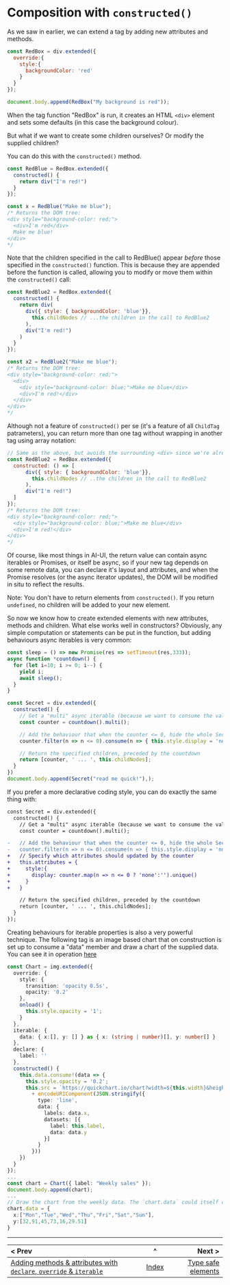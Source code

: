 
# Composition with `constructed()`

As we saw in earlier, we can extend a tag by adding new attributes and methods.

```javascript
const RedBox = div.extended({
  override:{
    style:{
      backgroundColor: 'red'
    }
  }
});

document.body.append(RedBox("My background is red"));
```

When the tag function "RedBox" is run, it creates an HTML `<div>` element and sets some defaults (in this case the background colour).

But what if we want to create some children ourselves? Or modify the supplied children?

You can do this with the `constructed()` method.

```javascript
const RedBlue = RedBox.extended({
  constructed() {
    return div("I'm red!")
  }
});

const x = RedBlue("Make me blue");
/* Returns the DOM tree:
<div style="background-color: red;">
  <div>I'm red</div>
  Make me blue!
</div>
*/
```
Note that the children specified in the call to RedBlue() appear _before_ those specified in the `constructed()` function. This is because they are appended before the function is called, allowing you to modify or move them within the `constructed()` call:
```javascript
const RedBlue2 = RedBox.extended({
  constructed() {
    return div(
      div({ style: { backgroundColor: 'blue'}},
        this.childNodes // ...the children in the call to RedBlue2
      ),
      div("I'm red!")
    )
  }
});

const x2 = RedBlue2("Make me blue");
/* Returns the DOM tree:
<div style="background-color: red;">
  <div>
    <div style="background-color: blue;">Make me blue</div>
    <div>I'm red!</div>
  </div>
</div>
*/
```
Although not a feature of `constructed()` per se (it's a feature of all `ChildTag` patrameters), you can return more than one tag without wrapping in another tag using array notation:

```javascript
// Same as the above, but avoids the surrounding <div> since we're already a <div> inherited from RedBox, and uses arrow notation to show how concise it can be
const RedBlue2 = RedBox.extended({
  constructed: () => [
      div({ style: { backgroundColor: 'blue'}},
        this.childNodes // ..the children in the call to RedBlue2
      ),
      div("I'm red!")
  ]
});
/* Returns the DOM tree:
<div style="background-color: red;">
  <div style="background-color: blue;">Make me blue</div>
  <div>I'm red!</div>
</div>
*/
```

Of course, like most things in AI-UI, the return value can contain async iterables or Promises, or itself be async, so if your new tag depends on some remote data, you can declare it's layout and attributes, and when the Promise resolves (or the async iterator updates), the DOM will be modified in situ to reflect the results.

Note: You don't have to return elements from `constructed()`. If you return `undefined`, no children will be added to your new element.

So now we know how to create extended elements with new attributes, methods and children. What else works well in constructors? Obviously, any simple computation or statements can be put in the function, but adding behaviours async iterables is very common:
```javascript
const sleep = () => new Promise(res => setTimeout(res,333));
async function *countdown() {
  for (let i=10; i >= 0; i--) {
    yield i;
    await sleep();
  }
}

const Secret = div.extended({
  constructed() {
    // Get a "multi" async iterable (because we want to consume the values in more than one place)
    const counter = countdown().multi();

    // Add the behaviour that when the counter <= 0, hide the whole Secret DOM tree
    counter.filter(n => n <= 0).consume(n => { this.style.display = 'none' });

    // Return the specified children, preceded by the countdown
    return [counter, ' ... ', this.childNodes];
  }
})
document.body.append(Secret("read me quick!"),);
```
If you prefer a more declarative coding style, you can do exactly the same thing with:
```diff
const Secret = div.extended({
  constructed() {
    // Get a "multi" async iterable (because we want to consume the values in more than one place)
    const counter = countdown().multi();

-   // Add the behaviour that when the counter <= 0, hide the whole Secret DOM tree
-   counter.filter(n => n <= 0).consume(n => { this.style.display = 'none' });
+   // Specify which attributes should updated by the counter
+   this.attributes = {
+     style:{
+       display: counter.map(n => n <= 0 ? 'none':'').unique()
+     }
+   }

    // Return the specified children, preceded by the countdown
    return [counter, ' ... ', this.childNodes];
  }
});
```

Creating behaviours for iterable properties is also a very powerful technique. The following tag is an image based chart that on construction is set up to consume a "data" member and draw a chart of the supplied data. You can see it in operation [here](https://raw.githack.com/MatAtBread/AI-UI/main/guide/examples/ts/ts-example.html?weather.ts)

```typescript
const Chart = img.extended({
  override: {
    style: {
      transition: 'opacity 0.5s',
      opacity: '0.2'
    },
    onload() {
      this.style.opacity = '1';
    }
  },
  iterable: {
    data: { x:[], y: [] } as { x: (string | number)[], y: number[] }
  },
  declare: {
    label: ''
  },
  constructed() {
    this.data.consume!(data => {
      this.style.opacity = '0.2';
      this.src = `https://quickchart.io/chart?width=${this.width}&height=${this.height}&chart=`
        + encodeURIComponent(JSON.stringify({
          type: 'line',
          data: {
            labels: data.x,
            datasets: [{
              label: this.label,
              data: data.y
            }]
          }
        }))
    })
  }
});
...
const chart = Chart({ label: "Weekly sales" });
document.body.append(chart);
...
// Draw the chart from the weekly data. The `chart.data` could itself come from am async iterator
chart.data = {
  x:["Mon","Tue","Wed","Thu","Fri","Sat","Sun"],
  y:[32,91,45,73,16,29.51]
}
```


____

| < Prev | ^ |  Next > |
|:-------|:-:|--------:|
| [Adding methods & attributes with `declare`, `override` & `iterable`](./prototype.md) | [Index](./index.md) | [Type safe elements](./ids.md) |

